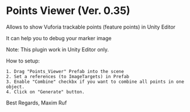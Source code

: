 # Points Viewer (Ver. 0.35)

Allows to show Vuforia trackable points (feature points) in Unity Editor

It can help you to debug your marker image


Note: This plugin work in Unity Editor only.

How to setup:

	1. Drag "Points_Viewer" Prefab into the scene
	2. Set a references (to ImageTargets) in Prefab
	3. Enable "Combine" checkbx if you want to combine all points in one object.
	4. Click on "Generate" button.



  Best Regards, Maxim Ruf
